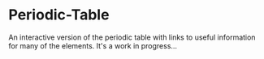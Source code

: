 # Periodic-Table
An interactive version of the periodic table with links to useful information for many of the elements.  It's a work in progress...
